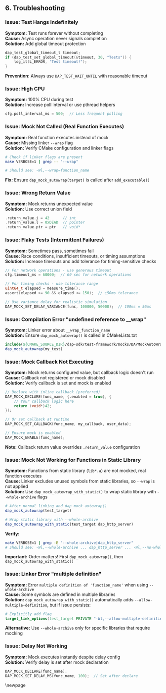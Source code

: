 ## 6. Troubleshooting

### Issue: Test Hangs Indefinitely
**Symptom:** Test runs forever without completing  
**Cause:** Async operation never signals completion  
**Solution:** Add global timeout protection
```c
dap_test_global_timeout_t timeout;
if (dap_test_set_global_timeout(&timeout, 30, "Tests")) {
    log_it(L_ERROR, "Test timeout!");
}
```
**Prevention:** Always use `DAP_TEST_WAIT_UNTIL` with reasonable timeout

### Issue: High CPU
**Symptom:** 100% CPU during test  
**Solution:** Increase poll interval or use pthread helpers
```c
cfg.poll_interval_ms = 500;  // Less frequent polling
```

### Issue: Mock Not Called (Real Function Executes)
**Symptom:** Real function executes instead of mock  
**Cause:** Missing linker `--wrap` flag  
**Solution:** Verify CMake configuration and linker flags
```bash
# Check if linker flags are present
make VERBOSE=1 | grep -- "--wrap"

# Should see: -Wl,--wrap=function_name
```
**Fix:** Ensure `dap_mock_autowrap(target)` is called after `add_executable()`

### Issue: Wrong Return Value
**Symptom:** Mock returns unexpected value  
**Solution:** Use correct union field
```c
.return_value.i = 42      // int
.return_value.l = 0xDEAD  // pointer
.return_value.ptr = ptr   // void*
```

### Issue: Flaky Tests (Intermittent Failures)
**Symptom:** Sometimes pass, sometimes fail  
**Cause:** Race conditions, insufficient timeouts, or timing assumptions  
**Solution:** Increase timeouts and add tolerance for timing-sensitive checks
```c
// For network operations - use generous timeout
cfg.timeout_ms = 60000;  // 60 sec for network operations

// For timing checks - use tolerance range
uint64_t elapsed = measure_time();
assert(elapsed >= 90 && elapsed <= 150);  // ±50ms tolerance

// Use variance delay for realistic simulation
DAP_MOCK_SET_DELAY_VARIANCE(func, 100000, 50000);  // 100ms ± 50ms
```

### Issue: Compilation Error "undefined reference to __wrap"
**Symptom:** Linker error about `__wrap_function_name`  
**Solution:** Ensure `dap_mock_autowrap()` is called in CMakeLists.txt
```cmake
include(${CMAKE_SOURCE_DIR}/dap-sdk/test-framework/mocks/DAPMockAutoWrap.cmake)
dap_mock_autowrap(my_test)
```

### Issue: Mock Callback Not Executing
**Symptom:** Mock returns configured value, but callback logic doesn't run  
**Cause:** Callback not registered or mock disabled  
**Solution:** Verify callback is set and mock is enabled
```c
// Declare with inline callback (preferred)
DAP_MOCK_DECLARE(func_name, {.enabled = true}, {
    // Your callback logic here
    return (void*)42;
});

// Or set callback at runtime
DAP_MOCK_SET_CALLBACK(func_name, my_callback, user_data);

// Ensure mock is enabled
DAP_MOCK_ENABLE(func_name);
```
**Note:** Callback return value overrides `.return_value` configuration

### Issue: Mock Not Working for Functions in Static Library
**Symptom:** Functions from static library (`lib*.a`) are not mocked, real function executes  
**Cause:** Linker excludes unused symbols from static libraries, so `--wrap` is not applied  
**Solution:** Use `dap_mock_autowrap_with_static()` to wrap static library with `--whole-archive` flags

```cmake
# After normal linking and dap_mock_autowrap()
dap_mock_autowrap(test_target)

# Wrap static library with --whole-archive
dap_mock_autowrap_with_static(test_target dap_http_server)
```

**Verify:**
```bash
make VERBOSE=1 | grep -E "--whole-archive|dap_http_server"
# Should see: -Wl,--whole-archive ... dap_http_server ... -Wl,--no-whole-archive
```

**Important:** Order matters! First `dap_mock_autowrap()`, then `dap_mock_autowrap_with_static()`

### Issue: Linker Error "multiple definition"
**Symptom:** Error `multiple definition of 'function_name'` when using `--whole-archive`  
**Cause:** Some symbols are defined in multiple libraries  
**Solution:** `dap_mock_autowrap_with_static()` automatically adds `--allow-multiple-definition`, but if issue persists:

```cmake
# Explicitly add flag
target_link_options(test_target PRIVATE "-Wl,--allow-multiple-definition")
```

**Alternative:** Use `--whole-archive` only for specific libraries that require mocking

### Issue: Delay Not Working
**Symptom:** Mock executes instantly despite delay config  
**Solution:** Verify delay is set after mock declaration
```c
DAP_MOCK_DECLARE(func_name);
DAP_MOCK_SET_DELAY_MS(func_name, 100);  // Set after declare
```

\newpage
